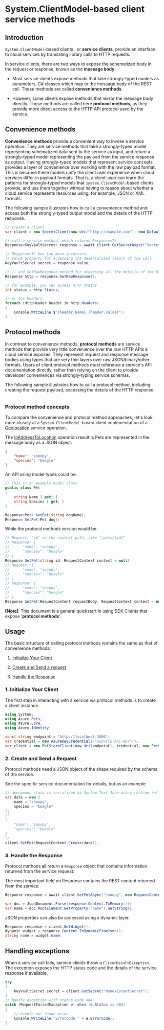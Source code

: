 # System.ClientModel-based client service methods

## Introduction

`System.ClientModel`-based clients , or **service clients**, provide an interface to cloud services by translating library calls to HTTP requests.

In service clients, there are two ways to expose the schematized body in the request or response, known as the **message body**:

- Most service clients expose methods that take strongly-typed models as parameters, C# classes which map to the message body of the REST call.  These methods are called **convenience methods**.

- However, some clients expose methods that mirror the message body directly. Those methods are called here **protocol methods**, as they provide more direct access to the HTTP API protocol used by the service.

## Convenience methods

**Convenience methods** provide a convenient way to invoke a service operation.  They are service methods that take a strongly-typed model representing schematized data sent to the service as input, and return a strongly-typed model representing the payload from the service response as output. Having strongly-typed models that represent service concepts provides a layer of convenience over working with the raw payload format. This is because these models unify the client user experience when cloud services differ in payload formats.  That is, a client-user can learn the patterns for strongly-typed models that `System.ClientModel`-based clients provide, and use them together without having to reason about whether a cloud service represents resources using, for example, JSON or XML formats.

The following sample illustrates how to call a convenience method and access both the strongly-typed output model and the details of the HTTP response.

```C# Snippet:ClientResultTReadme
// create a client
var client = new SecretClient(new Uri("http://example.com"), new DefaultAzureCredential());

// call a service method, which returns Response<T>
Response<KeyVaultSecret> response = await client.GetSecretAsync("SecretName");

// Response<T> has two main accessors.
// Value property for accessing the deserialized result of the call
KeyVaultSecret secret = response.Value;

// .. and GetRawResponse method for accessing all the details of the HTTP response
Response http = response.GetRawResponse();

// for example, you can access HTTP status
int status = http.Status;

// or the headers
foreach (HttpHeader header in http.Headers)
{
    Console.WriteLine($"{header.Name} {header.Value}");
}
```

## Protocol methods

In contrast to convenience methods, **protocol methods** are service methods that provide very little convenience over the raw HTTP APIs a cloud service exposes. They represent request and response message bodies using types that are very thin layers over raw JSON/binary/other formats. Users of client protocol methods must reference a service's API documentation directly, rather than relying on the client to provide developer conveniences via strongly-typing service schemas.

The following sample illustrates how to call a protocol method, including creating the request payload, accessing the details of the HTTP response.

```C# Snippet:ServiceMethodsProtocolMethod
```

### Protocol method concepts

To compare the convenience and protocol method approaches, let's look more closely at a `System.ClientModel`-based client implementation of a [Geolocation](https://learn.microsoft.com/rest/api/maps/geolocation/get-ip-to-location?view=rest-maps-2023-06-01&tabs=HTTP) service operation.

The [IpAddressToLocation]() operation result is Pets are represented in the message body as a JSON object:

```json
{
    "name": "snoopy",
    "species": "beagle"
}
```

An API using model types could be:

```csharp
// This is an example model class
public class Pet
{
    string Name { get; }
    string Species { get; }
}

Response<Pet> GetPet(string dogName);
Response SetPet(Pet dog);
```

While the protocol methods version would be:

```csharp
// Request: "id" in the context path, like "/pets/{id}"
// Response: {
//      "name": "snoopy",
//      "species": "beagle"
// }
Response GetPet(string id, RequestContext context = null)
// Request: {
//      "name": "snoopy",
//      "species": "beagle"
// }
// Response: {
//      "name": "snoopy",
//      "species": "beagle"
// }
Response SetPet(RequestContent requestBody, RequestContext context = null);
```

**[Note]**: This document is a general quickstart in using SDK Clients that expose '**protocol methods**'.

## Usage

The basic structure of calling protocol methods remains the same as that of convenience methods:

1. [Initialize Your Client](#1-initialize-your-client "Initialize Your Client")

2. [Create and Send a request](#2-create-and-send-a-request "Create and Send a Request")

3. [Handle the Response](#3-handle-the-response "Handle the Response")

### 1. Initialize Your Client

The first step in interacting with a service via protocol methods is to create a client instance.

```csharp
using System;
using Azure.Pets;
using Azure.Core;
using Azure.Identity;

const string endpoint = "http://localhost:3000";
var credential = new AzureKeyCredential(/*SERVICE-API-KEY*/);
var client = new PetStoreClient(new Uri(endpoint), credential, new PetStoreClientOptions());
```

### 2. Create and Send a Request

Protocol methods need a JSON object of the shape required by the schema of the service.

See the specific service documentation for details, but as an example:

```csharp
// anonymous class is serialized by System.Text.Json using runtime reflection
var data = new {
    name = "snoopy",
    species = "beagle"
};
/*
{
    "name": "snoopy",
    "species": "beagle"
}
*/
client.SetPet(RequestContent.Create(data));
```

### 3. Handle the Response

Protocol methods all return a `Response` object that contains information returned from the service request.

The most important field on Response contains the REST content returned from the service:

```C# Snippet:GetPetAsync
Response response = await client.GetPetAsync("snoopy", new RequestContext());

var doc = JsonDocument.Parse(response.Content.ToMemory());
var name = doc.RootElement.GetProperty("name").GetString();
```

JSON properties can also be accessed using a dynamic layer.

```C# Snippet:AzureCoreGetDynamicJsonProperty
Response response = client.GetWidget();
dynamic widget = response.Content.ToDynamicFromJson();
string name = widget.name;
```


## Handling exceptions

When a service call fails, service clients throw a `ClientResultException`.  The exception exposes the HTTP status code and the details of the service response if available.

```C# Snippet:ClientResultExceptionReadme
try
{
    KeyVaultSecret secret = client.GetSecret("NonexistentSecret");
}
// handle exception with status code 404
catch (RequestFailedException e) when (e.Status == 404)
{
    // handle not found error
    Console.WriteLine("ErrorCode " + e.ErrorCode);
}
```
